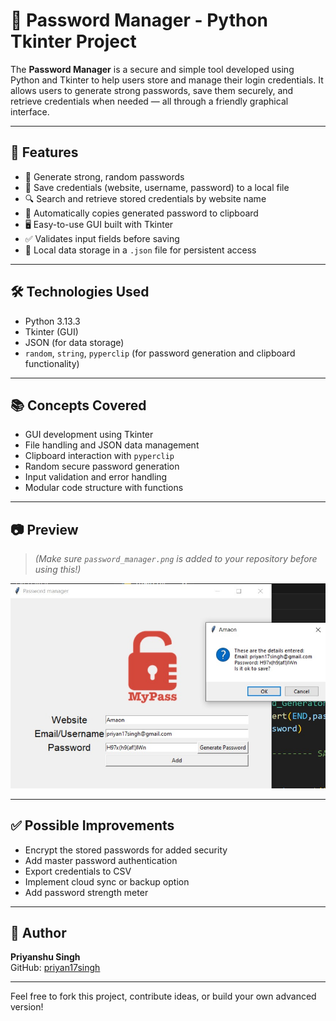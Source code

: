# 🔐 Password Manager - Python Tkinter Project

The **Password Manager** is a secure and simple tool developed using Python and Tkinter to help users store and manage their login credentials. It allows users to generate strong passwords, save them securely, and retrieve credentials when needed — all through a friendly graphical interface.

---

## 🚀 Features

- 🔑 Generate strong, random passwords
- 💾 Save credentials (website, username, password) to a local file
- 🔍 Search and retrieve stored credentials by website name
- 🧾 Automatically copies generated password to clipboard
- 🖥️ Easy-to-use GUI built with Tkinter
- ✅ Validates input fields before saving
- 🔐 Local data storage in a `.json` file for persistent access

---

## 🛠️ Technologies Used

- Python 3.13.3
- Tkinter (GUI)
- JSON (for data storage)
- `random`, `string`, `pyperclip` (for password generation and clipboard functionality)

---

## 📚 Concepts Covered

- GUI development using Tkinter
- File handling and JSON data management
- Clipboard interaction with `pyperclip`
- Random secure password generation
- Input validation and error handling
- Modular code structure with functions

---

## 📷 Preview

> *(Make sure `password_manager.png` is added to your repository before using this!)*

![Password Manager Preview](preview.jpg)

---

## ✅ Possible Improvements

- Encrypt the stored passwords for added security
- Add master password authentication
- Export credentials to CSV
- Implement cloud sync or backup option
- Add password strength meter

---

## 👤 Author

**Priyanshu Singh**  
GitHub: [priyan17singh](https://github.com/priyan17singh)

---

Feel free to fork this project, contribute ideas, or build your own advanced version!

